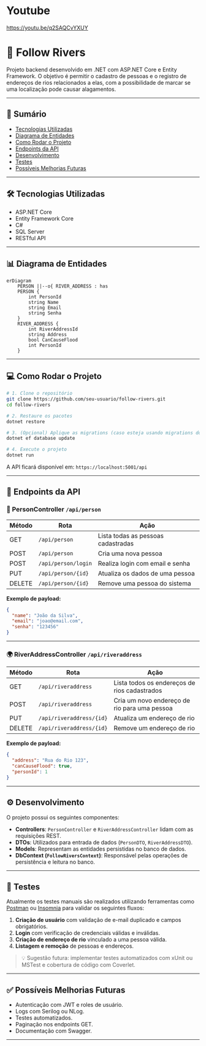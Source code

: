 # Youtube
https://youtu.be/q2SAQCvYXUY

# 🌊 Follow Rivers

Projeto backend desenvolvido em .NET com ASP.NET Core e Entity Framework. O objetivo é permitir o cadastro de pessoas e o registro de endereços de rios relacionados a elas, com a possibilidade de marcar se uma localização pode causar alagamentos.

---

## 📌 Sumário

- [Tecnologias Utilizadas](#-tecnologias-utilizadas)
- [Diagrama de Entidades](#-diagrama-de-entidades)
- [Como Rodar o Projeto](#-como-rodar-o-projeto)
- [Endpoints da API](#-endpoints-da-api)
- [Desenvolvimento](#-desenvolvimento)
- [Testes](#-testes)
- [Possíveis Melhorias Futuras](#-possíveis-melhorias-futuras)

---

## 🛠️ Tecnologias Utilizadas

- ASP.NET Core
- Entity Framework Core
- C#
- SQL Server
- RESTful API

---

## 📊 Diagrama de Entidades

```mermaid
erDiagram
    PERSON ||--o{ RIVER_ADDRESS : has
    PERSON {
        int PersonId
        string Name
        string Email
        string Senha
    }
    RIVER_ADDRESS {
        int RiverAddressId
        string Address
        bool CanCauseFlood
        int PersonId
    }
```

---

## 💻 Como Rodar o Projeto

```bash
# 1. Clone o repositório
git clone https://github.com/seu-usuario/follow-rivers.git
cd follow-rivers

# 2. Restaure os pacotes
dotnet restore

# 3. (Opcional) Aplique as migrations (caso esteja usando migrations do EF Core)
dotnet ef database update

# 4. Execute o projeto
dotnet run
```

A API ficará disponível em: `https://localhost:5001/api`

---

## 📡 Endpoints da API

### 👤 PersonController `/api/person`

| Método | Rota                  | Ação                                    |
|--------|-----------------------|-----------------------------------------|
| GET    | `/api/person`         | Lista todas as pessoas cadastradas      |
| POST   | `/api/person`         | Cria uma nova pessoa                    |
| POST   | `/api/person/login`   | Realiza login com email e senha         |
| PUT    | `/api/person/{id}`    | Atualiza os dados de uma pessoa         |
| DELETE | `/api/person/{id}`    | Remove uma pessoa do sistema            |

**Exemplo de payload:**

```json
{
  "name": "João da Silva",
  "email": "joao@email.com",
  "senha": "123456"
}
```

---

### 🌍 RiverAddressController `/api/riveraddress`

| Método | Rota                         | Ação                                              |
|--------|------------------------------|---------------------------------------------------|
| GET    | `/api/riveraddress`          | Lista todos os endereços de rios cadastrados      |
| POST   | `/api/riveraddress`          | Cria um novo endereço de rio para uma pessoa      |
| PUT    | `/api/riveraddress/{id}`     | Atualiza um endereço de rio                       |
| DELETE | `/api/riveraddress/{id}`     | Remove um endereço de rio                         |

**Exemplo de payload:**

```json
{
  "address": "Rua do Rio 123",
  "canCauseFlood": true,
  "personId": 1
}
```

---

## ⚙️ Desenvolvimento

O projeto possui os seguintes componentes:

- **Controllers**: `PersonController` e `RiverAddressController` lidam com as requisições REST.
- **DTOs**: Utilizados para entrada de dados (`PersonDTO`, `RiverAddressDTO`).
- **Models**: Representam as entidades persistidas no banco de dados.
- **DbContext (`FollowRiversContext`)**: Responsável pelas operações de persistência e leitura no banco.

---

## 🧪 Testes

Atualmente os testes manuais são realizados utilizando ferramentas como [Postman](https://www.postman.com/) ou [Insomnia](https://insomnia.rest/) para validar os seguintes fluxos:

1. **Criação de usuário** com validação de e-mail duplicado e campos obrigatórios.
2. **Login** com verificação de credenciais válidas e inválidas.
3. **Criação de endereço de rio** vinculado a uma pessoa válida.
4. **Listagem e remoção** de pessoas e endereços.

> 💡 Sugestão futura: implementar testes automatizados com xUnit ou MSTest e cobertura de código com Coverlet.

---

## ✅ Possíveis Melhorias Futuras

- Autenticação com JWT e roles de usuário.
- Logs com Serilog ou NLog.
- Testes automatizados.
- Paginação nos endpoints GET.
- Documentação com Swagger.

---
